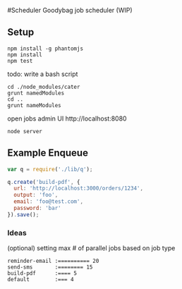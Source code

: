 #Scheduler
Goodybag job scheduler (WIP)

## Setup
```
npm install -g phantomjs
npm install
npm test
```

todo: write a bash script

```
cd ./node_modules/cater
grunt namedModules
cd ..
grunt nameModules
```

open jobs admin UI http://localhost:8080

```
node server
```

## Example Enqueue

```js
var q = require('./lib/q');

q.create('build-pdf', {
  url: 'http://localhost:3000/orders/1234',
  output: 'foo',
  email: 'foo@test.com',
  password: 'bar'
}).save();
```



### Ideas

(optional) setting max # of parallel jobs based on job type

```
reminder-email :========== 20
send-sms       :======== 15
build-pdf      :==== 5
default        :=== 4
```
